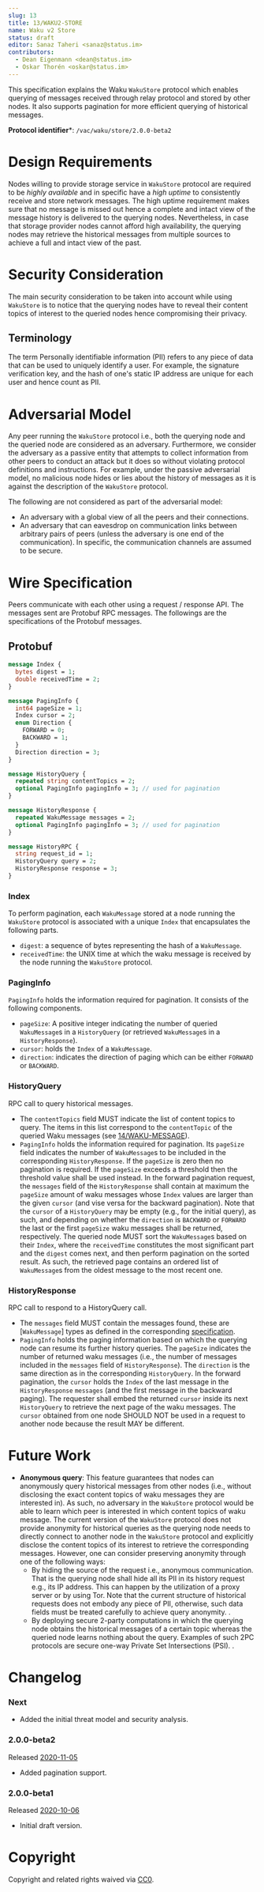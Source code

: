 ```yaml
---
slug: 13
title: 13/WAKU2-STORE
name: Waku v2 Store
status: draft
editor: Sanaz Taheri <sanaz@status.im>
contributors:
  - Dean Eigenmann <dean@status.im>
  - Oskar Thorén <oskar@status.im>
---
```


This specification explains the Waku `WakuStore` protocol which enables querying of messages received through relay protocol and stored by other nodes. It also supports pagination for more efficient querying of historical messages. 

**Protocol identifier***: `/vac/waku/store/2.0.0-beta2`

# Design Requirements
Nodes willing to provide storage service in `WakuStore` protocol are required to be *highly available* and in specific have a *high uptime* to consistently receive and store network messages. The high uptime requirement makes sure that no message is missed out hence a complete and intact view of the message history is delivered to the querying nodes. Nevertheless, in case that storage provider nodes cannot afford high availability, the querying nodes may retrieve the historical messages from multiple sources to achieve a full and intact view of the past.

# Security Consideration
The main security consideration to be taken into account while using `WakuStore` is to notice that the querying nodes have to reveal their content topics of interest to the queried nodes hence compromising their privacy. 

## Terminology
The term Personally identifiable information (PII) refers to any piece of data that can be used to uniquely identify a user. For example, the signature verification key, and the hash of one's static IP address are unique for each user and hence count as PII.

# Adversarial Model
Any peer running the `WakuStore` protocol i.e., both the querying node and the queried node are considered as an adversary. Furthermore, we consider the adversary as a passive entity that attempts to collect information from other peers to conduct an attack but it does so without violating protocol definitions and instructions. For example, under the passive adversarial model, no malicious node hides or lies about the history of messages as it is against the description of the `WakuStore` protocol. 

The following are not considered as part of the adversarial model:
- An adversary with a global view of all the peers and their connections.
- An adversary that can eavesdrop on communication links between arbitrary pairs of peers (unless the adversary is one end of the communication). In specific, the communication channels are assumed to be secure.


# Wire Specification
Peers communicate with each other using a request / response API. The messages sent are Protobuf RPC messages. The followings are the specifications of the Protobuf messages. 

## Protobuf

```protobuf
message Index {
  bytes digest = 1;
  double receivedTime = 2;
}

message PagingInfo {
  int64 pageSize = 1;
  Index cursor = 2;
  enum Direction {
    FORWARD = 0;
    BACKWARD = 1;
  }
  Direction direction = 3;
}

message HistoryQuery {
  repeated string contentTopics = 2;
  optional PagingInfo pagingInfo = 3; // used for pagination
}

message HistoryResponse {
  repeated WakuMessage messages = 2;
  optional PagingInfo pagingInfo = 3; // used for pagination
}

message HistoryRPC {
  string request_id = 1;
  HistoryQuery query = 2;
  HistoryResponse response = 3;
}
```

### Index

To perform pagination, each `WakuMessage` stored at a node running the `WakuStore` protocol is associated with a unique `Index` that encapsulates the following parts. 
- `digest`:  a sequence of bytes representing the hash of a `WakuMessage`.
- `receivedTime`: the UNIX time at which the waku message is received by the node running the `WakuStore` protocol.

### PagingInfo

`PagingInfo` holds the information required for pagination. It consists of the following components.
- `pageSize`: A positive integer indicating the number of queried `WakuMessage`s in a `HistoryQuery` (or retrieved  `WakuMessage`s in a `HistoryResponse`).
- `cursor`: holds the `Index` of a `WakuMessage`.
- `direction`: indicates the direction of paging which can be either `FORWARD` or `BACKWARD`.

### HistoryQuery

RPC call to query historical messages.

- The `contentTopics` field MUST indicate the list of content topics to query. 
  The items in this list correspond to the `contentTopic` of the queried Waku messages (see [14/WAKU-MESSAGE](../14)).
- `PagingInfo` holds the information required for pagination.  Its `pageSize` field indicates the number of  `WakuMessage`s to be included in the corresponding `HistoryResponse`. If the `pageSize` is zero then no pagination is required. If the `pageSize` exceeds a threshold then the threshold value shall be used instead. In the forward pagination request, the `messages` field of the `HistoryResponse` shall contain at maximum the `pageSize` amount of waku messages whose `Index` values are larger than the given `cursor` (and vise versa for the backward pagination). Note that the `cursor` of a `HistoryQuery` may be empty (e.g., for the initial query), as such, and depending on whether the  `direction` is `BACKWARD` or `FORWARD`  the last or the first `pageSize` waku messages shall be returned, respectively.
The queried node MUST sort the `WakuMessage`s based on their `Index`, where the `receivedTime` constitutes the most significant part and the `digest` comes next, and then perform pagination on the sorted result. As such, the retrieved page contains an ordered list of `WakuMessage`s from the oldest message to the most recent one.

### HistoryResponse

RPC call to respond to a HistoryQuery call.
- The `messages` field MUST contain the messages found, these are [`WakuMessage`] types as defined in the corresponding [specification](./waku-message.md).
- `PagingInfo`  holds the paging information based on which the querying node can resume its further history queries. The `pageSize` indicates the number of returned waku messages (i.e., the number of messages included in the `messages` field of `HistoryResponse`). The `direction` is the same direction as in the corresponding `HistoryQuery`. In the forward pagination, the `cursor` holds the `Index` of the last message in the `HistoryResponse` `messages` (and the first message in the backward paging). The requester shall embed the returned  `cursor` inside its next `HistoryQuery` to retrieve the next page of the waku messages.  The  `cursor` obtained from one node SHOULD NOT be used in a request to another node because the result MAY be different.

# Future Work

- **Anonymous query**: This feature guarantees that nodes can anonymously query historical messages from other nodes (i.e., without disclosing the exact content topics of waku messages they are interested in).  As such, no adversary in the `WakuStore` protocol would be able to learn which peer is interested in which content topics of waku message. The current version of the `WakuStore` protocol does not provide anonymity for historical queries as the querying node needs to directly connect to another node in the `WakuStore` protocol and explicitly disclose the content topics of its interest to retrieve the corresponding messages. However, one can consider preserving anonymity through one of the following ways: 
  - By hiding the source of the request i.e., anonymous communication. That is the querying node shall hide all its PII in its history request e.g., its IP address. This can happen by the utilization of a proxy server or by using Tor. Note that the current structure of historical requests does not embody any piece of PII, otherwise, such data fields must be treated carefully to achieve query anonymity. <!-- TODO: if nodes have to disclose their PeerIDs (e.g., for authentication purposes) when connecting to other nodes in the store protocol, then Tor does not preserve anonymity since it only helps in hiding the IP. So, the PeerId usage in switches must be investigated further. Depending on how PeerId is used, one may be able to link between a querying node and its queried topics despite hiding the IP address-->. 
  - By deploying secure 2-party computations in which the querying node obtains the historical messages of a certain topic whereas the queried node learns nothing about the query. Examples of such 2PC protocols are secure one-way Private Set Intersections (PSI). <!-- TODO: add a reference for PSIs? --> <!-- TODO: more techniques to be included -->. 
<!-- TODO: Censorship resistant: this is about a node that hides the historical messages from other nodes. This attack is not included in the specs since it does not fit the passive adversarial model (the attacker needs to deviate from the store protocol).-->

# Changelog

### Next 
- Added the initial threat model and security analysis.

### 2.0.0-beta2 
Released [2020-11-05](https://github.com/vacp2p/specs/commit/edc90625ffb5ce84cc6eb6ec4ec1a99385fad125)
- Added pagination support.
  
### 2.0.0-beta1
Released [2020-10-06](https://github.com/vacp2p/specs/commit/75b4c39e7945eb71ad3f9a0a62b99cff5dac42cf)
- Initial draft version. 

# Copyright

Copyright and related rights waived via
[CC0](https://creativecommons.org/publicdomain/zero/1.0/).

